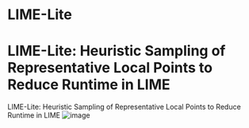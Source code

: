 # LIME-Lite

# LIME-Lite: Heuristic Sampling of Representative Local Points to Reduce Runtime in LIME

LIME-Lite: Heuristic Sampling of Representative Local Points to 
Reduce Runtime in LIME
![image](https://user-images.githubusercontent.com/31158748/119545691-b49ea680-bd58-11eb-9d78-5d9983a25f0b.png)
